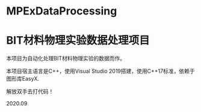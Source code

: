 # MPExDataProcessing

# BIT材料物理实验数据处理项目

本项目为自动化处理BIT材料物理实验的数据而作。

本项目宿主语言是C++，使用Visual Studio 2019搭建，使用C++17标准，依赖于图形库EasyX.

解放双手去打代码！

2020.09
